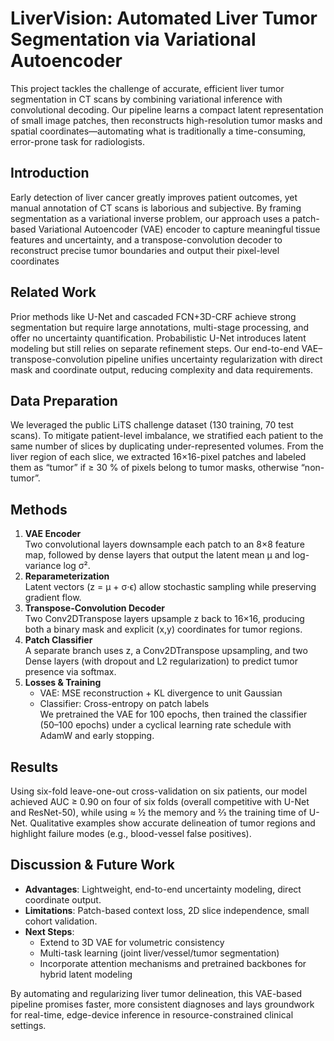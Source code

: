 # LiverVision: Automated Liver Tumor Segmentation via Variational Autoencoder

This project tackles the challenge of accurate, efficient liver tumor segmentation in CT scans by combining variational inference with convolutional decoding. Our pipeline learns a compact latent representation of small image patches, then reconstructs high-resolution tumor masks and spatial coordinates—automating what is traditionally a time-consuming, error-prone task for radiologists.

## Introduction

Early detection of liver cancer greatly improves patient outcomes, yet manual annotation of CT scans is laborious and subjective. By framing segmentation as a variational inverse problem, our approach uses a patch-based Variational Autoencoder (VAE) encoder to capture meaningful tissue features and uncertainty, and a transpose-convolution decoder to reconstruct precise tumor boundaries and output their pixel-level coordinates

## Related Work

Prior methods like U-Net and cascaded FCN+3D-CRF achieve strong segmentation but require large annotations, multi-stage processing, and offer no uncertainty quantification. Probabilistic U-Net introduces latent modeling but still relies on separate refinement steps. Our end-to-end VAE–transpose-convolution pipeline unifies uncertainty regularization with direct mask and coordinate output, reducing complexity and data requirements.

## Data Preparation

We leveraged the public LiTS challenge dataset (130 training, 70 test scans). To mitigate patient-level imbalance, we stratified each patient to the same number of slices by duplicating under-represented volumes. From the liver region of each slice, we extracted 16×16-pixel patches and labeled them as “tumor” if ≥ 30 % of pixels belong to tumor masks, otherwise “non-tumor”.

## Methods

1. **VAE Encoder**  
   Two convolutional layers downsample each patch to an 8×8 feature map, followed by dense layers that output the latent mean μ and log-variance log σ².  
2. **Reparameterization**  
   Latent vectors \(z = μ + σ⋅ϵ\) allow stochastic sampling while preserving gradient flow.  
3. **Transpose-Convolution Decoder**  
   Two Conv2DTranspose layers upsample z back to 16×16, producing both a binary mask and explicit (x,y) coordinates for tumor regions.  
4. **Patch Classifier**  
   A separate branch uses z, a Conv2DTranspose upsampling, and two Dense layers (with dropout and L2 regularization) to predict tumor presence via softmax.  
5. **Losses & Training**  
   - VAE: MSE reconstruction + KL divergence to unit Gaussian  
   - Classifier: Cross-entropy on patch labels  
   We pretrained the VAE for 100 epochs, then trained the classifier (50–100 epochs) under a cyclical learning rate schedule with AdamW and early stopping.

## Results

Using six-fold leave-one-out cross-validation on six patients, our model achieved AUC ≥ 0.90 on four of six folds (overall competitive with U-Net and ResNet-50), while using ≈ ½ the memory and ⅔ the training time of U-Net. Qualitative examples show accurate delineation of tumor regions and highlight failure modes (e.g., blood-vessel false positives).

## Discussion & Future Work

- **Advantages**: Lightweight, end-to-end uncertainty modeling, direct coordinate output.  
- **Limitations**: Patch-based context loss, 2D slice independence, small cohort validation.  
- **Next Steps**:  
  - Extend to 3D VAE for volumetric consistency  
  - Multi-task learning (joint liver/vessel/tumor segmentation)  
  - Incorporate attention mechanisms and pretrained backbones for hybrid latent modeling  

By automating and regularizing liver tumor delineation, this VAE-based pipeline promises faster, more consistent diagnoses and lays groundwork for real-time, edge-device inference in resource-constrained clinical settings.  
